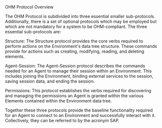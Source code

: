 OHM Protocol Overview

The OHM Protocol is subdivided into three essential smaller sub-protocols.  Additionally, there is a set of optional protocols which may be employed but which are not mandatory for a system to be OHM-compliant. The three essential sub-protocols are:

Structure:
  The Structure protocol provides the core verbs required to perform actions on the Environment's data tree structure.  These commands provide for actions such as creating, modifying, reading, and deleting elements.

Agent-Session:
	The Agent-Session protocol describes the commands needed for an Agent to manage their session within an Environment.  This includes joining the Environment, binding external services to the session, saving session data, and ending the session.  

Permissions:
	This protocol establishes the verbs required for discovering and managing the permissions an Agent is granted within the various Elements contained within the Environment data tree.

Together these three protocols provide the baseline functionality required for an Agent to connect to an Environment and successfully interact with it.  Collectively, they can be referred to by the acronym SAP.  
